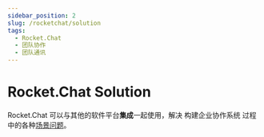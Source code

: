 ```yaml
---
sidebar_position: 2
slug: /rocketchat/solution
tags:
  - Rocket.Chat
  - 团队协作
  - 团队通讯
---
```


# Rocket.Chat Solution

Rocket.Chat 可以与其他的软件平台**集成**一起使用，解决 构建企业协作系统 过程中的各种[场景问题](https://rocket.chat/enterprise/integrations)。